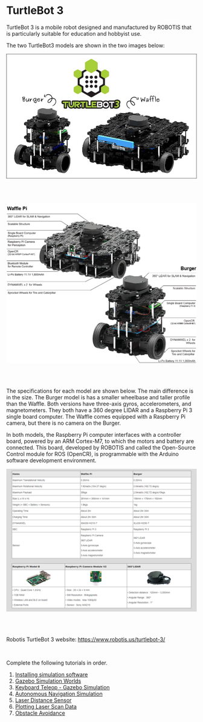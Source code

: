 # TurtleBot 3

TurtleBot 3 is a mobile robot designed and manufactured by ROBOTIS that is particularly suitable for education and hobbyist use. 

The two TurtleBot3 models are shown in the two images below:

![TurtleBot 3 Robots](./images/turtlebot3_burger_waffle.jpg "Turtelbot3 Burger & Waffle")

</br></br>

![TurtleBot 3 Robots](./images/turtlebot3_components.png)

</br></br>

The specifications for each model are shown below. The main difference is in the size. The Burger model is has a smaller wheelbase and taller profile than the Waffle. Both versions have three-axis gyros, accelerometers, and magnetometers. They both have a 360 degree LIDAR and a Raspberry Pi 3 single board computer. The Waffle comes equipped with a Raspberry Pi camera, but there is no camera on the Burger. 

In both models, the Raspberry Pi computer interfaces with a controller board, powered by an ARM Cortex-M7, to which the motors and battery are connected. This board, developed by ROBOTIS and called the Open-Source Control module for ROS (OpenCR), is programmable with the Arduino software development environment. 

![TurtleBot 3 Specifications](./images/specifications.png)

</br></br>

Robotis TurtleBot 3 website: https://www.robotis.us/turtlebot-3/

</br>

Complete the following tutorials in order.

1. [Installing simulation software](install_sim.md)
2. [Gazebo Simulation Worlds](gazebo_worlds.md)
3. [Keyboard Teleop - Gazebo Simulation](keyboardTeleop.md)
4. [Autonomous Navigation Simulation](autonomousNavSim.md)
5. [Laser Distance Sensor](laserDistanceSensor.md)
6. [Plotting Laser Scan Data](plotLaserScanData.md)
7. [Obstacle Avoidance](avoidObstacle.md)